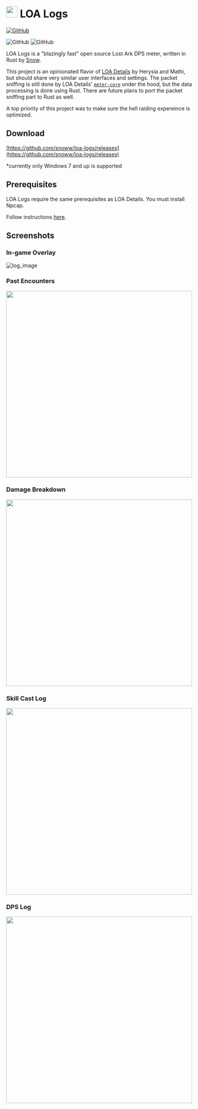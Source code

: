# <img src="https://cdn.discordapp.com/attachments/537415745198489633/1094617120538644622/icon.png" width="30"/> LOA Logs

[![GitHub](https://img.shields.io/github/downloads/snoww/loa-logs/total?style=for-the-badge)](https://github.com/snoww/loa-logs/releases/latest)


![GitHub](https://img.shields.io/github/v/release/snoww/loa-logs?style=flat-square)
![GitHub](https://img.shields.io/github/license/snoww/loa-logs?style=flat-square)

LOA Logs is a "blazingly fast" open source Lost Ark DPS meter, written in Rust by [Snow](https://github.com/snoww). 

This project is an opinionated flavor of [LOA Details](https://github.com/lost-ark-dev/loa-details) by Herysia and Mathi, but should share very similar user interfaces and settings. The packet sniffing is still done by LOA Details' [`meter-core`](https://github.com/lost-ark-dev/meter-core) under the hood, but the data processing is done using Rust. There are future plans to port the packet sniffing part to Rust as well.

A top priority of this project was to make sure the hell raiding expereince is optimized.

## Download
[https://github.com/snoww/loa-logs/releases](https://github.com/snoww/loa-logs/releases)

*currently only Windows 7 and up is supported

## Prerequisites
LOA Logs require the same prerequisites as LOA Details. You must install Npcap.

Follow instructions [here](https://github.com/lost-ark-dev/loa-details#requirements).

## Screenshots
### In-game Overlay
![log_image](https://cdn.discordapp.com/attachments/537415745198489633/1094551714629173268/image.png)

### Past Encounters
<img src="https://cdn.discordapp.com/attachments/537415745198489633/1094550514152263720/LOA_Logs_Cfivu6fpBy.png" width="500"/>

### Damage Breakdown
<img src="https://cdn.discordapp.com/attachments/537415745198489633/1094550514466832464/LOA_Logs_8GoaTFKkDu.png" width="500"/>

### Skill Cast Log
<img src="https://cdn.discordapp.com/attachments/537415745198489633/1095046175171813436/image.png" width="500"/>

### DPS Log
<img src="https://cdn.discordapp.com/attachments/537415745198489633/1095048314614984785/image.png" width="500"/>
